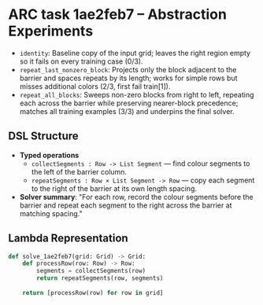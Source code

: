 # ARC task 1ae2feb7 – Abstraction Experiments

- `identity`: Baseline copy of the input grid; leaves the right region empty so it fails on every training case (0/3).
- `repeat_last_nonzero_block`: Projects only the block adjacent to the barrier and spaces repeats by its length; works for simple rows but misses additional colors (2/3, first fail train[1]).
- `repeat_all_blocks`: Sweeps non-zero blocks from right to left, repeating each across the barrier while preserving nearer-block precedence; matches all training examples (3/3) and underpins the final solver.

## DSL Structure
- **Typed operations**
  - `collectSegments : Row -> List Segment` — find colour segments to the left of the barrier column.
  - `repeatSegments : Row × List Segment -> Row` — copy each segment to the right of the barrier at its own length spacing.
- **Solver summary**: "For each row, record the colour segments before the barrier and repeat each segment to the right across the barrier at matching spacing."

## Lambda Representation

```python
def solve_1ae2feb7(grid: Grid) -> Grid:
    def processRow(row: Row) -> Row:
        segments = collectSegments(row)
        return repeatSegments(row, segments)
    
    return [processRow(row) for row in grid]
```
